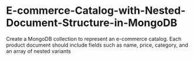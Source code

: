 # E-commerce-Catalog-with-Nested-Document-Structure-in-MongoDB
Create a MongoDB collection to represent an e-commerce catalog. Each product document should include fields such as name, price, category, and an array of nested variants
